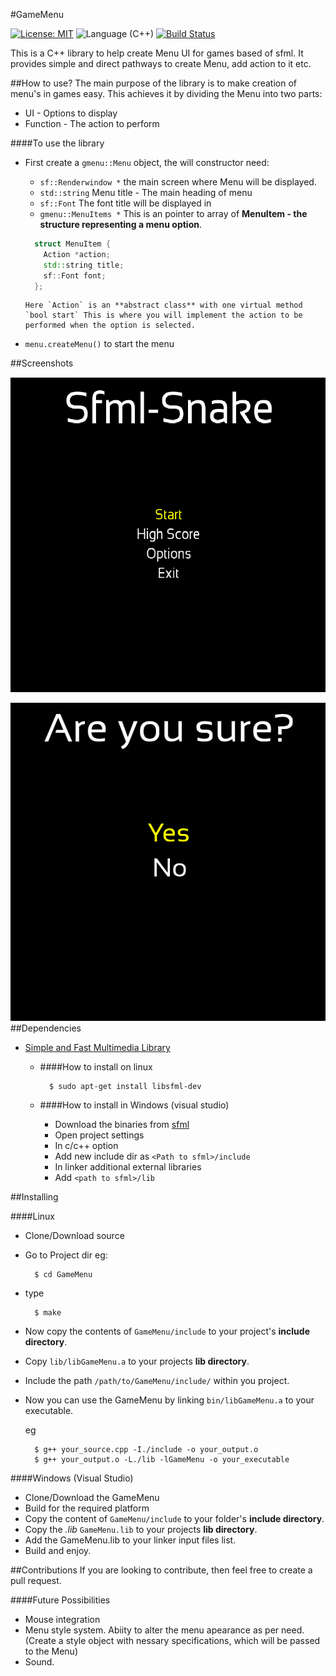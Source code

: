 #GameMenu 

[![License: MIT](https://img.shields.io/badge/License-MIT-yellow.svg)](https://opensource.org/licenses/MIT)   ![Language (C++)](https://img.shields.io/badge/powered_by-C++-brightgreen.svg?style=flat-square)   [![Build Status](https://travis-ci.org/ParadoxZero/GameMenu-cpp.svg?branch=master)](https://travis-ci.org/ParadoxZero/GameMenu-cpp)  

 
This is a C++ library to help create Menu UI for games based of sfml. It provides simple and direct pathways to create Menu, add action to it etc.

##How to use?
The main purpose of the library is to make creation of menu's in games easy. This achieves it by dividing the Menu into two parts:
  * UI - Options to display
  * Function - The action to perform
 
####To use the library
  
  * First create a `gmenu::Menu` object, the will constructor need:
  
    * `sf::Renderwindow *` the main screen where Menu will be displayed.
    *  `std::string` Menu title - The main heading of menu
    *  `sf::Font` The font title will be displayed in
    *  `gmenu::MenuItems *` This is an pointer to array of **MenuItem - the structure representing a menu option**.
      
      ```cpp
        struct MenuItem {
          Action *action;
          std::string title;
          sf::Font font;
        };
      ```
        Here `Action` is an **abstract class** with one virtual method `bool start` This is where you will implement the action to be performed when the option is selected.
        
*  `menu.createMenu()` to start the menu

##Screenshots

![From sfml-snake](Screenshots/2016-12-19.png?raw=true "Sample Main Menu")

![From sfml-snake](Screenshots/2016-12-19%20(1).png?raw=true "Sample Exit dialog")
##Dependencies
  * [Simple and Fast Multimedia Library](http://www.sfml-dev.org/index.php)
  
    * ####How to install on linux
      
      ```
        $ sudo apt-get install libsfml-dev
      ```
      
    * ####How to install in Windows (visual studio)
    
      * Download the binaries from [sfml](http://www.sfml-dev.org/download.php)
      * Open project settings
      * In c/c++ option
      * Add new include dir as `<Path to sfml>/include`
      * In linker additional external libraries
      * Add `<path to sfml>/lib`
      
##Installing

####Linux
  
* Clone/Download source
* Go to Project dir
  eg:

  ```
    $ cd GameMenu
  ```

* type

  ```
    $ make
  ```

* Now copy the contents of `GameMenu/include` to your project's **include directory**.
* Copy `lib/libGameMenu.a` to your projects **lib directory**.
* Include the path `/path/to/GameMenu/include/` within you project.
* Now you can use the GameMenu by linking `bin/libGameMenu.a` to your executable.

  eg
    ```
      $ g++ your_source.cpp -I./include -o your_output.o
      $ g++ your_output.o -L./lib -lGameMenu -o your_executable
    ```
 
####Windows (Visual Studio)
 
 * Clone/Download the GameMenu
 * Build for the required platform
 * Copy the content of `GameMenu/include` to your folder's **include directory**.
 * Copy the *.lib* `GameMenu.lib` to your projects **lib directory**.
 * Add the GameMenu.lib to your linker input files list.
 * Build and enjoy.
 
 
 ##Contributions
 If you are looking to contribute, then feel free to create a pull request.
 
 ####Future Possibilities
  * Mouse integration
  * Menu style system. Abiity to alter the menu apearance as per need.
    (Create a style object with nessary specifications, which will be passed to the Menu)
  * Sound. 
